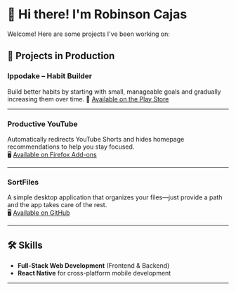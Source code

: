 # 👋 Hi there! I'm Robinson Cajas  

Welcome! Here are some projects I've been working on:

## 🚀 Projects in Production

### **Ippodake – Habit Builder**  
Build better habits by starting with small, manageable goals and gradually increasing them over time. 
📱 [Available on the Play Store](https://play.google.com/store/apps/details?id=com.proyect1_1&hl=en)

---

### **Productive YouTube**  
Automatically redirects YouTube Shorts and hides homepage recommendations to help you stay focused.  
🖥️ [Available on Firefox Add-ons](https://addons.mozilla.org/es-ES/firefox/addon/productive-youtube/)

---

### **SortFiles**  
A simple desktop application that organizes your files—just provide a path and the app takes care of the rest.  
🖥️ [Available on GitHub](https://github.com/robincajas12/SortFilesProyect/releases/tag/v1.0.0)

---

## 🛠️ Skills  

- **Full-Stack Web Development** (Frontend & Backend)  
- **React Native** for cross-platform mobile development
---
